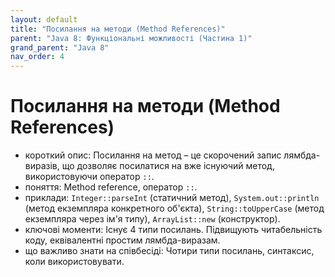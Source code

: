 ```yaml
---
layout: default
title: "Посилання на методи (Method References)"
parent: "Java 8: Функціональні можливості (Частина 1)"
grand_parent: "Java 8"
nav_order: 4
---
```


# Посилання на методи (Method References)

*   короткий опис: Посилання на метод – це скорочений запис лямбда-виразів, що дозволяє посилатися на вже існуючий метод, використовуючи оператор `::`.
*   поняття: Method reference, оператор `::`.
*   приклади: `Integer::parseInt` (статичний метод), `System.out::println` (метод екземпляра конкретного об'єкта), `String::toUpperCase` (метод екземпляра через ім'я типу), `ArrayList::new` (конструктор).
*   ключові моменти: Існує 4 типи посилань. Підвищують читабельність коду, еквівалентні простим лямбда-виразам.
*   що важливо знати на співбесіді: Чотири типи посилань, синтаксис, коли використовувати.
